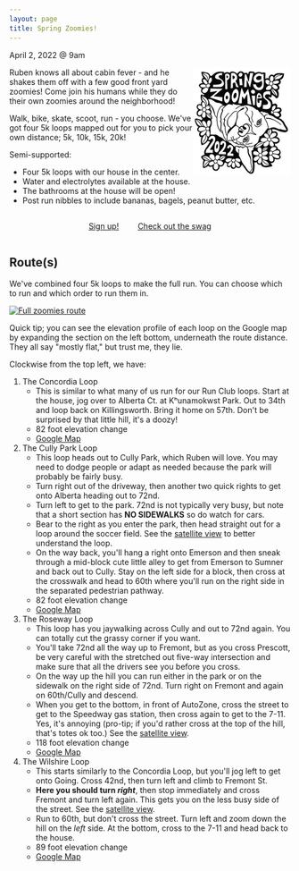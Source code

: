 ```yaml
---
layout: page
title: Spring Zoomies!
---
```


April 2, 2022 @ 9am


<img style="float: right; border: none;" src="/assets/images/SpringZoomies.png" />

Ruben knows all about cabin fever - and he shakes them off with a few good front
yard zoomies! Come join his humans while they do their own zoomies around the
neighborhood!

Walk, bike, skate, scoot, run - you choose. We've got four 5k loops mapped out
for you to pick your own distance; 5k, 10k, 15k, 20k!

Semi-supported:
* Four 5k loops with our house in the center.
* Water and electrolytes available at the house.
* The bathrooms at the house will be open!
* Post run nibbles to include bananas, bagels, peanut butter, etc.

<center>
<a href="https://docs.google.com/forms/d/e/1FAIpQLSddNyeT0P-uoo6tlGJmv1ZsWFqcuyp2xlE9XYQRcahbBQvTEg/viewform" style="appearance: button; padding: 5px; margin: 10px;">Sign up!</a>
<a href="https://fassford.myspreadshop.com/all" style="appearance: button; padding: 5px;  margin: 10px;">Check out the swag</a>
</center>

## Route(s)

We've combined four 5k loops to make the full run. You can choose which to run
and which order to run them in.

<a href="{{ site.baseurl }}/assets/images/zoomies_full.png" title="Full zoomies route" class="lightbox">
  <img src="{{ site.baseurl }}/assets/images/zoomies_full.png" alt="Full zoomies route" />
</a>

Quick tip; you can see the elevation profile of each loop on the Google map
by expanding the section on the left bottom, underneath the route distance.
They all say "mostly flat," but trust me, they lie.

Clockwise from the top left, we have:

1. The Concordia Loop
    * This is similar to what many of us run for our Run Club loops. Start at the house, jog over to
      Alberta Ct. at Kʰunamokwst Park. Out to 34th and loop back on Killingsworth. Bring it home on
      57th. Don't be surprised by that little hill, it's a doozy!
    * 82 foot elevation change
    * [Google Map](https://www.google.com/maps/dir/5709+NE+Wygant+St,+Portland,+OR+97218-2652,+USA/45.5583039,-122.6296374/45.5626894,-122.6294797/45.5626707,-122.6044952/5709+NE+Wygant+St,+Portland,+OR+97218-2652,+USA/@45.5587448,-122.6211628,15.24z/data=!4m17!4m16!1m5!1m1!1s0x5495a6b63a1829f5:0xd08217d61863951b!2m2!1d-122.6041499!2d45.5581111!1m0!1m0!1m0!1m5!1m1!1s0x5495a6b63a1829f5:0xd08217d61863951b!2m2!1d-122.6041499!2d45.5581111!3e2)
1. The Cully Park Loop
    * This loop heads out to Cully Park, which Ruben will love. You may need to dodge people or adapt
      as needed because the park will probably be fairly busy.
    * Turn right out of the driveway, then another two quick rights to get onto Alberta heading out to 72nd.
    * Turn left to get to the park. 72nd is not typically very busy, but note that a short section
      has **NO SIDEWALKS** so do watch for cars.
    * Bear to the right as you enter the park, then head straight out for a loop around the soccer
      field. See the <a href="{{ site.baseurl }}/assets/images/zoomies_cully.png" title="Cully Park loop" class="lightbox">satellite view</a>
      to better understand the loop.
    * On the way back, you'll hang a right onto Emerson and then sneak through a mid-block cute little
      alley to get from Emerson to Sumner and back out to Cully. Stay on the left side for a block,
      then cross at the crosswalk and head to 60th where you'll run on the right side in the
      separated pedestrian pathway.
    * 82 foot elevation change
    * [Google Map](https://www.google.com/maps/dir/5709+NE+Wygant+St,+Portland,+OR+97218-2652,+USA/45.5657304,-122.5886507/5709+NE+Wygant+St,+Portland,+OR+97218-2652,+USA/@45.5616151,-122.5993974,16z/data=!4m40!4m39!1m15!1m1!1s0x5495a6b63a1829f5:0xd08217d61863951b!2m2!1d-122.6041499!2d45.5581111!3m4!1m2!1d-122.6044165!2d45.5591222!3s0x5495a6b6346a5d01:0xdf35e9ae1a6b86ca!3m4!1m2!1d-122.5889148!2d45.559073!3s0x5495a6b26de4c129:0x9c7e7dbfa47283ae!1m15!3m4!1m2!1d-122.5891893!2d45.5613167!3s0x5495a6ae73490c39:0xd86fa32012b9174f!3m4!1m2!1d-122.591182!2d45.5600354!3s0x5495a6b2025fac25:0xcd10feb2ba8de084!3m4!1m2!1d-122.6009233!2d45.5580066!3s0x5495a6b688542529:0x68eee93c2adf7111!1m5!1m1!1s0x5495a6b63a1829f5:0xd08217d61863951b!2m2!1d-122.6041499!2d45.5581111!3e2)
1. The Roseway Loop
    * This loop has you jaywalking across Cully and out to 72nd again. You can totally cut the grassy
      corner if you want.
    * You'll take 72nd all the way up to Fremont, but as you cross Prescott, be very careful with the
      stretched out five-way intersection and make sure that all the drivers see you before you cross.
    * On the way up the hill you can run either in the park or on the sidewalk on the right side of 72nd.
      Turn right on Fremont and again on 60th/Cully and descend.
    * When you get to the bottom, in front of AutoZone, cross the street to get to the Speedway gas
      station, then cross again to get to the 7-11. Yes, it's annoying (pro-tip; if you'd rather cross
      at the top of the hill, that's totes ok too.) See the <a href="{{ site.baseurl }}/assets/images/zoomies_prescott.png" title="Navigating the Prescott intersection, showing both the Roseway and Wilshire loops" class="lightbox">satellite view</a>.
    * 118 foot elevation change
    * [Google Map](https://www.google.com/maps/dir/5709+NE+Wygant+St,+Portland,+OR+97218-2652,+USA/45.5568,-122.5889524/45.5484662,-122.5892464/5709+NE+Wygant+St,+Portland,+OR+97218-2652,+USA/@45.5531774,-122.6054519,15z/data=!3m1!4b1!4m26!4m25!1m5!1m1!1s0x5495a6b63a1829f5:0xd08217d61863951b!2m2!1d-122.6041499!2d45.5581111!1m0!1m10!3m4!1m2!1d-122.6043849!2d45.5482834!3s0x5495a133755f7947:0xb814e9731ff920be!3m4!1m2!1d-122.600939!2d45.5565642!3s0x5495a6b5c3658fd9:0xd64ee0f5e3937973!1m5!1m1!1s0x5495a6b63a1829f5:0xd08217d61863951b!2m2!1d-122.6041499!2d45.5581111!3e2)
1. The Wilshire Loop
    * This starts similarly to the Concordia Loop, but you'll jog left to get onto Going. Cross 42nd, then
      turn left and climb to Fremont St.
    * **Here you should turn *right***, then stop immediately and cross Fremont and turn left again. This
      gets you on the less busy side of the street. See the <a href="{{ site.baseurl }}/assets/images/zoomies_fremont.png" title="Navigating the turn onto Fremont" class="lightbox">satellite view</a>.
    * Run to 60th, but don't cross the street. Turn left and zoom down the hill on the *left* side. At
      the bottom, cross to the 7-11 and head back to the house.
    * 89 foot elevation change
    * [Google Map](https://www.google.com/maps/dir/5709+NE+Wygant+St,+Portland,+OR+97218-2652,+USA/45.5567025,-122.6201688/45.5484447,-122.620596/45.5484133,-122.6043765/5709+NE+Wygant+St,+Portland,+OR+97218-2652,+USA/@45.5532702,-122.6132285,15z/data=!4m22!4m21!1m5!1m1!1s0x5495a6b63a1829f5:0xd08217d61863951b!2m2!1d-122.6041499!2d45.5581111!1m0!1m0!1m5!3m4!1m2!1d-122.6009271!2d45.5576991!3s0x5495a6b5d7cb5907:0x71e94f4c85d4574c!1m5!1m1!1s0x5495a6b63a1829f5:0xd08217d61863951b!2m2!1d-122.6041499!2d45.5581111!3e2)


